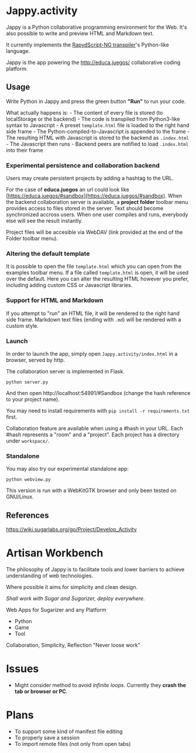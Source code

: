 
Jappy.activity
==============

Jappy is a Python collaborative programming environment for the Web. It's also possible to write and preview HTML and Markdown text.

It currently implements the [RapydScript-NG transpiler](https://github.com/kovidgoyal/rapydscript-ng)'s Python-like language.

Jappy is the app powering the http://educa.juegos/ collaborative coding platform.

## Usage

Write Python in Jappy and press the green button **"Run"** to run your code.

What actually happens is:
    - The content of every file is stored (to localStorage or the backend)
    - The code is transpiled from Python3-like syntax to Javascript
    - A preset `template.html` file is loaded to the right hand side frame
    - The Python-compiled-to-Javascript is appended to the frame
    - The resulting HTML with Javascript is stored to the backend as `.index.html`
    - The Javascript then runs
    - Backend peers are notified to load `.index.html` into their frame

### Experimental persistence and collaboration backend

Users may create persistent projects by adding a hashtag to the URL.

For the case of **educa.juegos** an url could look like [https://educa.juegos/#sandbox](https://educa.juegos/#sandbox). When the backend collaboration server is available, a **project folder** toolbar menu provides access to files stored in the server. Text should become synchronized accross users. When one user compiles and runs, everybody else will see the result instantly.

Project files will be accesible via WebDAV (link provided at the end of the Folder toolbar menu).

### Altering the default template

It is possible to open the file `template.html` which you can open from the examples toolbar menu. If a file called `template.html` is open, it will be used over the default. Here you can alter the resulting HTML however you prefer, including adding custom CSS or Javascript libraries.

### Support for HTML and Markdown

If you attempt to "run" an HTML file, it will be rendered to the right hand side frame. Markdown text files (ending with `.md`) will be rendered with a custom style.

### Launch

In order to launch the app, simply open `Jappy.activity/index.html` in a browser, served by http.

The collaboration server is implemented in Flask.

```
python server.py
```
And then open http://localhost:54991/#Sandbox (change the hash reference to your project name).

You may need to install requirements with `pip install -r requirements.txt` first. 

Collaboration feature are available when using a #hash in your URL. Each #hash represents a "room" and a "project". Each project has a directory under `workspace/`.

### Standalone

You may also try our experimental standalone app:

```
python webview.py
```

This version is run with a WebKitGTK browser and only been tested on GNU/Linux.

## References

https://wiki.sugarlabs.org/go/Project/Develop_Activity

Artisan Workbench
=================

The philosophy of Jappy is to facilitate tools and lower barriers to achieve understanding of web technologies.

Where possible it aims for simplicity and clean design.

*Shall work with Sugar and Sugarizer, deploy everywhere.*

Web Apps for Sugarizer and any Platform

 - Python
 - Game
 - Tool

Collaboration, Simplicity, Reflection
    "Never loose work"

Issues
======

- Might consider method to avoid *infinite loops*. Currently they **crash the tab or browser or PC**.

Plans
=====

- To support some kind of manifest file editing
- To properly save a session
- To import remote files (not only from open tabs)

